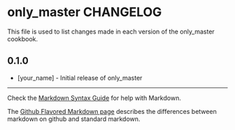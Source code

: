 only_master CHANGELOG
=====================

This file is used to list changes made in each version of the only_master cookbook.

0.1.0
-----
- [your_name] - Initial release of only_master

- - -
Check the [Markdown Syntax Guide](http://daringfireball.net/projects/markdown/syntax) for help with Markdown.

The [Github Flavored Markdown page](http://github.github.com/github-flavored-markdown/) describes the differences between markdown on github and standard markdown.
